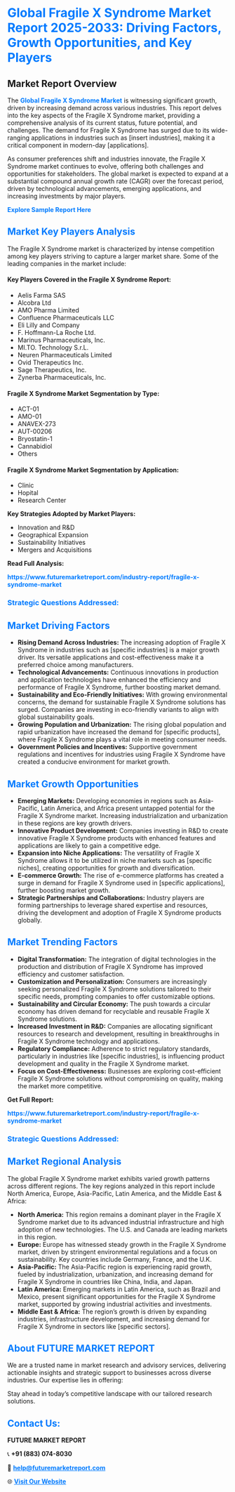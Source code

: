 <h1 style="color: #007BFF;">Global Fragile X Syndrome Market Report 2025-2033: Driving Factors, Growth Opportunities, and Key Players</h1>

<section id="overview">
<h2>Market Report Overview</h2>
<p>The <a href="https://www.futuremarketreport.com/industry-report/fragile-x-syndrome-market" style="color: #007BFF; text-decoration: none;"><strong>Global Fragile X Syndrome Market</strong></a> is witnessing significant growth, driven by increasing demand across various industries. This report delves into the key aspects of the Fragile X Syndrome market, providing a comprehensive analysis of its current status, future potential, and challenges. The demand for Fragile X Syndrome has surged due to its wide-ranging applications in industries such as [insert industries], making it a critical component in modern-day [applications].</p>
<p>As consumer preferences shift and industries innovate, the Fragile X Syndrome market continues to evolve, offering both challenges and opportunities for stakeholders. The global market is expected to expand at a substantial compound annual growth rate (CAGR) over the forecast period, driven by technological advancements, emerging applications, and increasing investments by major players.</p>
</section>

<section id="overview">
<p><a href="https://www.futuremarketreport.com/request-sample/reportId=54169" style="color: #007BFF; text-decoration: none;"><strong>Explore Sample Report Here</strong></a></p>
</section>

<section id="key-players">
<h2 style="color: #007BFF;">Market Key Players Analysis</h2>
<p>The Fragile X Syndrome market is characterized by intense competition among key players striving to capture a larger market share. Some of the leading companies in the market include:</p>
<h4>Key Players Covered in the Fragile X Syndrome Report:</h4>
<ul><li>Aelis Farma SAS</li><li>Alcobra Ltd</li><li>AMO Pharma Limited</li><li>Confluence Pharmaceuticals LLC</li><li>Eli Lilly and Company</li><li>F. Hoffmann-La Roche Ltd.</li><li>Marinus Pharmaceuticals, Inc.</li><li>MI.TO. Technology S.r.L.</li><li>Neuren Pharmaceuticals Limited</li><li>Ovid Therapeutics Inc.</li><li>Sage Therapeutics, Inc.</li><li>Zynerba Pharmaceuticals, Inc.</li></ul>
<h4>Fragile X Syndrome Market Segmentation by Type:</h4>
<ul><li>ACT-01</li><li>AMO-01</li><li>ANAVEX-273</li><li>AUT-00206</li><li>Bryostatin-1</li><li>Cannabidiol</li><li>Others</li></ul>

<h4>Fragile X Syndrome Market Segmentation by Application:</h4>
<ul><li>Clinic</li><li>Hopital</li><li>Research Center</li></ul>
<p><strong>Key Strategies Adopted by Market Players:</strong></p>
<ul>
<li>Innovation and R&D</li>
<li>Geographical Expansion</li>
<li>Sustainability Initiatives</li>
<li>Mergers and Acquisitions</li>
</ul>
</section>

<section>
<p><strong>Read Full Analysis: </strong></p><a href="https://www.futuremarketreport.com/industry-report/fragile-x-syndrome-market" style="color: #007BFF; text-decoration: none;"><strong>https://www.futuremarketreport.com/industry-report/fragile-x-syndrome-market</strong></a>
<h3 style="color: #007BFF;">Strategic Questions Addressed:</h3>
</section>

<section id="driving-factors">
<h2 style="color: #007BFF;">Market Driving Factors</h2>
<ul>
<li><strong>Rising Demand Across Industries:</strong> The increasing adoption of Fragile X Syndrome in industries such as [specific industries] is a major growth driver. Its versatile applications and cost-effectiveness make it a preferred choice among manufacturers.</li>
<li><strong>Technological Advancements:</strong> Continuous innovations in production and application technologies have enhanced the efficiency and performance of Fragile X Syndrome, further boosting market demand.</li>
<li><strong>Sustainability and Eco-Friendly Initiatives:</strong> With growing environmental concerns, the demand for sustainable Fragile X Syndrome solutions has surged. Companies are investing in eco-friendly variants to align with global sustainability goals.</li>
<li><strong>Growing Population and Urbanization:</strong> The rising global population and rapid urbanization have increased the demand for [specific products], where Fragile X Syndrome plays a vital role in meeting consumer needs.</li>
<li><strong>Government Policies and Incentives:</strong> Supportive government regulations and incentives for industries using Fragile X Syndrome have created a conducive environment for market growth.</li>
</ul>
</section>

<section id="growth-opportunities">
<h2 style="color: #007BFF;">Market Growth Opportunities</h2>
<ul>
<li><strong>Emerging Markets:</strong> Developing economies in regions such as Asia-Pacific, Latin America, and Africa present untapped potential for the Fragile X Syndrome market. Increasing industrialization and urbanization in these regions are key growth drivers.</li>
<li><strong>Innovative Product Development:</strong> Companies investing in R&D to create innovative Fragile X Syndrome products with enhanced features and applications are likely to gain a competitive edge.</li>
<li><strong>Expansion into Niche Applications:</strong> The versatility of Fragile X Syndrome allows it to be utilized in niche markets such as [specific niches], creating opportunities for growth and diversification.</li>
<li><strong>E-commerce Growth:</strong> The rise of e-commerce platforms has created a surge in demand for Fragile X Syndrome used in [specific applications], further boosting market growth.</li>
<li><strong>Strategic Partnerships and Collaborations:</strong> Industry players are forming partnerships to leverage shared expertise and resources, driving the development and adoption of Fragile X Syndrome products globally.</li>
</ul>
</section>

<section id="trending-factors">
<h2 style="color: #007BFF;">Market Trending Factors</h2>
<ul>
<li><strong>Digital Transformation:</strong> The integration of digital technologies in the production and distribution of Fragile X Syndrome has improved efficiency and customer satisfaction.</li>
<li><strong>Customization and Personalization:</strong> Consumers are increasingly seeking personalized Fragile X Syndrome solutions tailored to their specific needs, prompting companies to offer customizable options.</li>
<li><strong>Sustainability and Circular Economy:</strong> The push towards a circular economy has driven demand for recyclable and reusable Fragile X Syndrome solutions.</li>
<li><strong>Increased Investment in R&D:</strong> Companies are allocating significant resources to research and development, resulting in breakthroughs in Fragile X Syndrome technology and applications.</li>
<li><strong>Regulatory Compliance:</strong> Adherence to strict regulatory standards, particularly in industries like [specific industries], is influencing product development and quality in the Fragile X Syndrome market.</li>
<li><strong>Focus on Cost-Effectiveness:</strong> Businesses are exploring cost-efficient Fragile X Syndrome solutions without compromising on quality, making the market more competitive.</li>
</ul>
</section>

<section>
<p><strong>Get Full Report: </strong></p><a href="https://www.futuremarketreport.com/industry-report/fragile-x-syndrome-market" style="color: #007BFF; text-decoration: none;"><strong>https://www.futuremarketreport.com/industry-report/fragile-x-syndrome-market</strong></a>
<h3 style="color: #007BFF;">Strategic Questions Addressed:</h3>
</section>


<section id="regional-analysis">
<h2 style="color: #007BFF;">Market Regional Analysis</h2>
<p>The global Fragile X Syndrome market exhibits varied growth patterns across different regions. The key regions analyzed in this report include North America, Europe, Asia-Pacific, Latin America, and the Middle East & Africa:</p>
<ul>
<li><strong>North America:</strong> This region remains a dominant player in the Fragile X Syndrome market due to its advanced industrial infrastructure and high adoption of new technologies. The U.S. and Canada are leading markets in this region.</li>
<li><strong>Europe:</strong> Europe has witnessed steady growth in the Fragile X Syndrome market, driven by stringent environmental regulations and a focus on sustainability. Key countries include Germany, France, and the U.K.</li>
<li><strong>Asia-Pacific:</strong> The Asia-Pacific region is experiencing rapid growth, fueled by industrialization, urbanization, and increasing demand for Fragile X Syndrome in countries like China, India, and Japan.</li>
<li><strong>Latin America:</strong> Emerging markets in Latin America, such as Brazil and Mexico, present significant opportunities for the Fragile X Syndrome market, supported by growing industrial activities and investments.</li>
<li><strong>Middle East & Africa:</strong> The region’s growth is driven by expanding industries, infrastructure development, and increasing demand for Fragile X Syndrome in sectors like [specific sectors].</li>
</ul>
</section>

<footer>
<h2 style="color: #007BFF;">About FUTURE MARKET REPORT</h2>
<p>We are a trusted name in market research and advisory services, delivering actionable insights and strategic support to businesses across diverse industries. Our expertise lies in offering:</p>

<p>Stay ahead in today’s competitive landscape with our tailored research solutions.</p>

<h2 style="color: #007BFF;">Contact Us:</h2>
<p><strong>FUTURE MARKET REPORT</strong></p>
<p>📞 <strong>+91 (883) 074-8030</strong></p>
<p>📧 <strong><a href="mailto:help@futuremarketreport.com" style="color: #007BFF;">help@futuremarketreport.com</a></strong></p>
<p>🌐 <strong><a href="https://www.futuremarketreport.com/" style="color: #007BFF;">Visit Our Website</a></strong></p>
</footer>